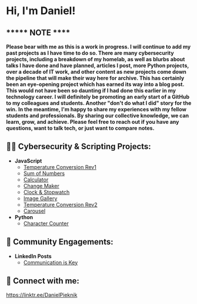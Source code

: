 <h1>Hi, I'm Daniel! </h1>

<h2>***** NOTE ****</h2>
<b>Please bear with me as this is a work in progress. I will continue to add my past projects as
I have time to do so. There are many cybersecurity projects, including a breakdown of my homelab,
as well as blurbs about talks I have done and have planned, articles I post, more Python projects,
over a decade of IT work, and other content as new projects come down the pipeline that will make 
their way here for archive. This has certainly been an eye-opening project which has earned its way 
into a blog post. This would not have been so daunting if I had done this earlier in my technology career. 
I will definitely be promoting an early start of a GitHub to my colleagues and students. 
Another "don't do what I did" story for the win.</b>
<b>In the meantime, I'm happy to share my experiences with my fellow students and professionals. By
sharing our collective knowledge, we can learn, grow, and achieve. Please feel free to reach out if
you have any questions, want to talk tech, or just want to compare notes.</b>

<h2>👨‍💻 Cybersecurity & Scripting Projects:</h2>

- <b>JavaScript</b>
  - [Temperature Conversion Rev1](https://github.com/dpieknik/Temperature-Conversion-Rev1)
  - [Sum of Numbers](https://github.com/dpieknik/Sum-of-Numbers)
  - [Calculator](https://github.com/dpieknik/Calculator)
  - [Change Maker](https://github.com/dpieknik/Change-Maker)
  - [Clock & Stopwatch](https://github.com/dpieknik/Clock-Stopwatch)
  - [Image Gallery](https://github.com/dpieknik/Image-Gallery)
  - [Temperature Conversion Rev2](https://github.com/dpieknik/Temperature-Conversion-Rev2)
  - [Carousel](https://github.com/dpieknik/Carousel)
- <b>Python</b>
  - [Character Counter](https://github.com/dpieknik/Character-Counter)

<h2> 👥 Community Engagements:</h2>

- <b>LinkedIn Posts</b>
  - [Communication is Key](https://github.com/dpieknik/LinkedIn-Post---Communication-is-Key)

<h2> 🤳 Connect with me:</h2>

https://linktr.ee/DanielPieknik

<!--
**dpieknik/dpieknik** is a ✨ _special_ ✨ repository because its `README.md` (this file) appears on your GitHub profile.

Here are some ideas to get you started:

- 🔭 I’m currently working on ...
- 🌱 I’m currently learning ...
- 👯 I’m looking to collaborate on ...
- 🤔 I’m looking for help with ...
- 💬 Ask me about ...
- 📫 How to reach me: ...
- 😄 Pronouns: ...
- ⚡ Fun fact: ...
-->
